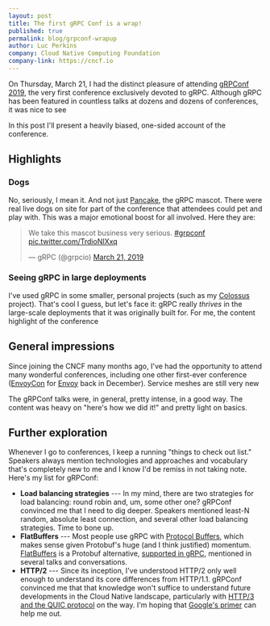 ```yaml
---
layout: post
title: The first gRPC Conf is a wrap!
published: true
permalink: blog/grpconf-wrapup
author: Luc Perkins
company: Cloud Native Computing Foundation
company-link: https://cncf.io
---
```


On Thursday, March 21, I had the distinct pleasure of attending [gRPConf 2019](https://events.linuxfoundation.org/events/grpconf-2019/), the very first conference exclusively devoted to gRPC. Although gRPC has been featured in countless talks at dozens and dozens of conferences, it was nice to see

In this post I'll present a heavily biased, one-sided account of the conference.

## Highlights

### Dogs

No, seriously, I mean it. And not just [Pancake](../hello-pancakes), the gRPC mascot. There were real live dogs on site for part of the conference that attendees could pet and play with. This was a major emotional boost for all involved. Here they are:

<blockquote class="twitter-tweet" data-lang="en"><p lang="en" dir="ltr">We take this mascot business very serious. <a href="https://twitter.com/hashtag/grpconf?src=hash&amp;ref_src=twsrc%5Etfw">#grpconf</a> <a href="https://t.co/TrdioNIXxq">pic.twitter.com/TrdioNIXxq</a></p>&mdash; gRPC (@grpcio) <a href="https://twitter.com/grpcio/status/1108821926116384768?ref_src=twsrc%5Etfw">March 21, 2019</a></blockquote>

### Seeing gRPC in large deployments

I've used gRPC in some smaller, personal projects (such as my [Colossus](https://github.com/lucperkins/colossus) project). That's cool I guess, but let's face it: gRPC really *thrives* in the large-scale deployments that it was originally built for. For me, the content highlight of the conference 

## General impressions

Since joining the CNCF many months ago, I've had the opportunity to attend many wonderful conferences, including one other first-ever conference ([EnvoyCon](https://envoyconna18.sched.com/) for [Envoy](https://envoyproxy.io) back in December). Service meshes are still very new 

The gRPConf talks were, in general, pretty intense, in a good way. The content was heavy on "here's how we did it!" and pretty light on basics.

## Further exploration

Whenever I go to conferences, I keep a running "things to check out list." Speakers always mention technologies and approaches and vocabulary that's completely new to me and I know I'd be remiss in not taking note. Here's my list for gRPConf:

* **Load balancing strategies** --- In my mind, there are two strategies for load balancing: round robin and, um, some other one? gRPConf convinced me that I need to dig deeper. Speakers mentioned least-N random, absolute least connection, and several other load balancing strategies. Time to bone up.
* **FlatBuffers** --- Most people use gRPC with [Protocol Buffers](https://developers.google.com/protocol-buffers/), which makes sense given Protobuf's huge (and I think justified) momentum. [FlatBuffers](https://google.github.io/flatbuffers/) is a Protobuf alternative, [supported in gRPC](../flatbuffers), mentioned in several talks and conversations.
* **HTTP/2** --- Since its inception, I've understood HTTP/2 only well enough to understand its core differences from HTTP/1.1. gRPConf convinced me that that knowledge won't suffice to understand future developments in the Cloud Native landscape, particularly with [HTTP/3 and the QUIC protocol](https://http3-explained.haxx.se/en/) on the way. I'm hoping that [Google's primer](https://developers.google.com/web/fundamentals/performance/http2/) can help me out.

<script async src="https://platform.twitter.com/widgets.js" charset="utf-8"></script>